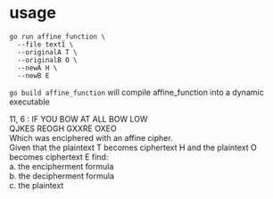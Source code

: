 # usage
```
go run affine_function \
  --file text1 \
  --originalA T \
  --originalB O \
  --newA H \
  --newB E
```

`go build affine_function` will compile affine_function into a dynamic executable


11, 6 : IF YOU BOW AT ALL BOW LOW  
QJKES REOGH GXXRE OXEO  
Which was enciphered with an affine cipher.  
Given that the plaintext T becomes ciphertext H and the plaintext O becomes ciphertext E find:  
  a. the encipherment formula  
  b. the decipherment formula  
  c. the plaintext  
